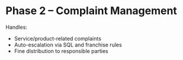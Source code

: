 # Phase 2 – Complaint Management

Handles:
- Service/product-related complaints
- Auto-escalation via SQL and franchise rules
- Fine distribution to responsible parties